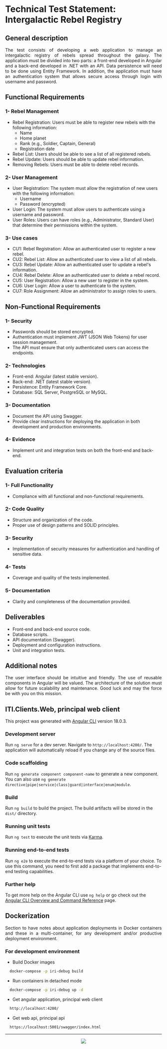 # Technical Test Statement: Intergalactic Rebel Registry

## General description

<p align="justify">
    The test consists of developing a web application to manage an intergalactic registry of rebels spread throughout the galaxy. The application must be divided into two parts: a front-end developed in Angular and a back-end developed in .NET with an API. Data persistence will need to be done using Entity Framework. In addition, the application must have an authentication system that allows secure access through login with username and password.
</p>

## Functional Requirements

### 1- Rebel Management

- Rebel Registration: Users must be able to register new rebels with the following information:
  - Name
  - Home planet
  - Rank (e.g., Soldier, Captain, General)
  - Registration date
- Rebel List: Users should be able to see a list of all registered rebels.
- Rebel Update: Users should be able to update rebel information.
- Removing Rebels: Users must be able to delete rebel records.

### 2- User Management

- User Registration: The system must allow the registration of new users with the following information:
  - Username
  - Password (encrypted)
- User Login: The system must allow users to authenticate using a username and password.
- User Roles: Users can have roles (e.g., Administrator, Standard User) that determine their permissions within the system.

### 3- Use cases

- CU1: Rebel Registration: Allow an authenticated user to register a new rebel.
- CU2: Rebel List: Allow an authenticated user to view a list of all rebels.
- CU3: Rebel Update: Allow an authenticated user to update a rebel's information.
- CU4: Rebel Delete: Allow an authenticated user to delete a rebel record.
- CU5: User Registration: Allow a new user to register in the system.
- CU6: User Login: Allow a user to authenticate to the system.
- CU7: Role Assignment: Allow an administrator to assign roles to users.

## Non-Functional Requirements

### 1- Security

- Passwords should be stored encrypted.
- Authentication must implement JWT (JSON Web Tokens) for user session management.
- The API must ensure that only authenticated users can access the endpoints.

### 2- Technologies

- Front-end: Angular (latest stable version).
- Back-end: .NET (latest stable version).
- Persistence: Entity Framework Core.
- Database: SQL Server, PostgreSQL or MySQL.

### 3- Documentation

- Document the API using Swagger.
- Provide clear instructions for deploying the application in both development and production environments.

### 4- Evidence

- Implement unit and integration tests on both the front-end and back-end.

## Evaluation criteria

### 1- Full Functionality

- Compliance with all functional and non-functional requirements.

### 2- Code Quality

- Structure and organization of the code.
- Proper use of design patterns and SOLID principles.

### 3- Security

- Implementation of security measures for authentication and handling of sensitive data.

### 4- Tests

- Coverage and quality of the tests implemented.

### 5- Documentation

- Clarity and completeness of the documentation provided.

## Deliverables

- Front-end and back-end source code.
- Database scripts.
- API documentation (Swagger).
- Deployment and configuration instructions.
- Unit and integration tests.

## Additional notes

<p align="justify">
The user interface should be intuitive and friendly.
The use of reusable components in Angular will be valued.
The architecture of the solution must allow for future scalability and maintenance.
Good luck and may the force be with you on this mission.
</p>

## ITI.Clients.Web, principal web client

This project was generated with [Angular CLI](https://github.com/angular/angular-cli) version 18.0.3.

### Development server

Run `ng serve` for a dev server. Navigate to `http://localhost:4200/`. The application will automatically reload if you change any of the source files.

### Code scaffolding

Run `ng generate component component-name` to generate a new component. You can also use `ng generate directive|pipe|service|class|guard|interface|enum|module`.

### Build

Run `ng build` to build the project. The build artifacts will be stored in the `dist/` directory.

### Running unit tests

Run `ng test` to execute the unit tests via [Karma](https://karma-runner.github.io).

### Running end-to-end tests

Run `ng e2e` to execute the end-to-end tests via a platform of your choice. To use this command, you need to first add a package that implements end-to-end testing capabilities.

### Further help

To get more help on the Angular CLI use `ng help` or go check out the [Angular CLI Overview and Command Reference](https://angular.dev/tools/cli) page.

## Dockerization

<p align="justify">
    Section to have notes about application deployments in Docker containers and these in a    multi-container, for any development and/or productive deployment environment.
</p>

### For development environment

- Build Docker images

```bash
  docker-compose -p iri-debug build
```

- Run containers in detached mode

```bash
  docker-compose -p iri-debug up -d
```

- Get angular application, principal web client

```bash
  http://localhost:4200/
```

- Get web api, principal api

```bash
  https://localhost:5001/swagger/index.html
```

---

<p align="center">
  <a href="https://skillicons.dev">
    <img src="https://skillicons.dev/icons?i=cs,angular,dotnet,docker" />
  </a>
</p>
